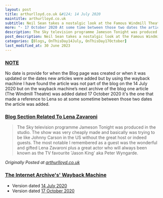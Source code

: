 ```yaml
---
layout: post
title: arthurlloyd.co.uk &#124; 14 July 2020
maintitle: arthurlloyd.co.uk
subtitle: Neil Sean takes a nostalgic look at the Famous Windmill Theatre and interviews Windmill Girl Jill Millard Shapiro
more: "- 17 October 2020 At some time between those two dates the article that also references Lena was added to the Blog"
description: The Sky television programme Jameson Tonight was produced in the studio. The show was very cheaply made and basically was trying to be like Johnny Carson in the US without the great host or indeed guests. The most notable I remembered as a guest was the wonderful and gifted Lena Zavaroni plus a great actor who will always been known as the TV favourite 'Jason King' aka Peter Wyngarde.
post_description: Neil Sean takes a nostalgic look at the Famous Windmill Theatre and interviews Windmill Girl Jill Millard Shapiro
categories: [Blogs, OnThisDay14July, OnThisDay17October]
last_modified_at: 30 June 2023
---
```


<h3 id="note"><a href="#note">NOTE</a></h3>

No date is provide for when the Blog page was created or when it was updated or the dates new articles were added but by using the wayback machine I have found the article was not part of the blog on the 14 July 2020 but on the wayback machine’s next archive of the blog one article (The Windmill Theatre) was added dated 17 October 2020 it's the one that made a reference to Lena so at some sometime between those two dates the article was added.

<h3 id="lz"><a href="#lz">Blog Section Related To Lena Zavaroni</a></h3>

> The Sky television programme Jameson Tonight was produced in the studio. The show was very cheaply made and basically was trying to be like Johnny Carson in the US without the great host or indeed guests. The most notable I remembered as a guest was the wonderful and gifted Lena Zavaroni plus a great actor who will always been known as the TV favourite 'Jason King' aka Peter Wyngarde.

<cite>Originally Posted at <a class="external-link" href="http://www.arthurlloyd.co.uk/NeilSeanInterviews/NeilSeanHallOfFame#windmill">arthurlloyd.co.uk</a></cite>

<h3 id="wbm"><a href="#wbm">The Internet Archive's' Wayback Machine</a></h3>

* Version dated <a class="external-link" href="https://web.archive.org/web/20200714063458/http://www.arthurlloyd.co.uk:80/NeilSeanInterviews/NeilSeanHallOfFame.htm">14 July 2020</a>
* Version dated <a class="external-link" href="https://web.archive.org/web/20201017064025/http://www.arthurlloyd.co.uk:80/NeilSeanInterviews/NeilSeanHallOfFame.htm">17 October 2020</a>

